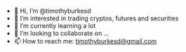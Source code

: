 - 👋 Hi, I’m @timothyburkesd
- 👀 I’m interested in trading cryptos, futures and securities
- 🌱 I’m currently learning a lot
- 💞️ I’m looking to collaborate on ...
- 📫 How to reach me: timothyburkesd@gmail.com

<!---
timothyburkesd/timothyburkesd is a ✨ special ✨ repository because its `README.md` (this file) appears on your GitHub profile.
You can click the Preview link to take a look at your changes.
--->
